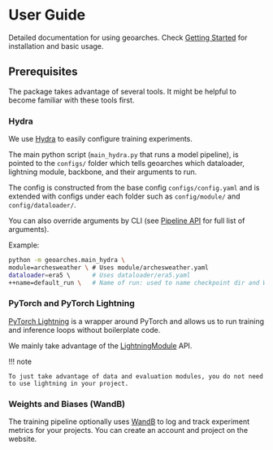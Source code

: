 # User Guide

Detailed documentation for using geoarches. Check [Getting Started](../getting_started/) for installation and basic usage.

## Prerequisites

The package takes advantage of several tools. It might be helpful to become familiar with these tools first.

### Hydra

We use [Hydra](https://hydra.cc/docs/intro/) to easily configure training experiments.

The main python script (`main_hydra.py` that runs a model pipeline), is pointed to the `configs/` folder which tells geoarches which dataloader, lightning module, backbone, and their arguments to run. 

The config is constructed from the base config `configs/config.yaml` and is extended with configs under each folder such as `config/module/` and `config/dataloader/`.

You can also override arguments by CLI (see [Pipeline API](args.md) for full list of arguments).

Example:
```sh
python -m geoarches.main_hydra \
module=archesweather \ # Uses module/archesweather.yaml
dataloader=era5 \      # Uses dataloader/era5.yaml
++name=default_run \   # Name of run: used to name checkpoint dir and Wandb logging
```

### PyTorch and PyTorch Lightning

[PyTorch Lightning](https://lightning.ai/docs/pytorch/stable/) is a wrapper around PyTorch and allows us to run training and inference loops without boilerplate code.

We mainly take advantage of the [LightningModule](https://lightning.ai/docs/pytorch/stable/common/lightning_module.html) API.

!!! note

    To just take advantage of data and evaluation modules, you do not need to use lightning in your project.

### Weights and Biases (WandB)

The training pipeline optionally uses [WandB](https://wandb.ai/site/) to log and track experiment metrics for your projects. You can create an account and project on the website.